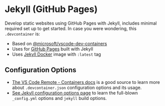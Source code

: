 # Jekyll (GitHub Pages)

Develop static websites using GitHub Pages with Jekyll, includes minimal required set up to get started. In case you were wondering, this `.devcontainer` is:

- Based on [@microsoft/vscode-dev-containers][devcontainers-repo]
- Uses for [GitHub Pages][gh-pages-docs] built with Jekyll
- Uses [Jekyll Docker][jekyll-docker-repo] image with `:latest` tag

## Configuration Options

- [The VS Code Remote - Containers docs][vscode-remote-docs] is a good source to learn more about `.devcontainer.json` configuration options and its usage.
- [See Jekyll configuration options page][jekyll-cli-docs] to learn the full-blown `_config.yml` options and `jekyll` build options.


[devcontainers-repo]: https://github.com/microsoft/vscode-dev-containers
[gh-pages-docs]: https://guides.github.com/features/pages/
[jekyll-docker-repo]: https://github.com/envygeeks/jekyll-docker
[vscode-remote-docs]: https://code.visualstudio.com/docs/remote/containers
[jekyll-cli-docs]: https://jekyllrb.com/docs/configuration/options/#build-command-options
